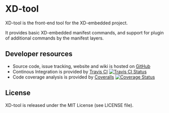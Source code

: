 # XD-tool

XD-tool is the front-end tool for the XD-embedded project.

It provides basic XD-embedded manifest commands, and support for plugin of
additional commands by the manifest layers.

## Developer resources

- Source code, issue tracking, website and wiki is hosted on
  [GitHub](https://github.com)
- Continous Integration is provided by [Travis CI](https://travis-ci.org)
  [![Travis CI Status](https://travis-ci.org/XD-embedded/xd-tool.svg?branch=master)](https://travis-ci.org/XD-embedded/xd-tool)
- Code coverage analysis is provided by [Coveralls](https://coveralls.io)
  [![Coverage Status](https://coveralls.io/repos/XD-embedded/xd-tool/badge.png?branch=master)](https://coveralls.io/r/XD-embedded/xd-tool?branch=master)

## License

XD-tool is released under the MIT License (see LICENSE file).
